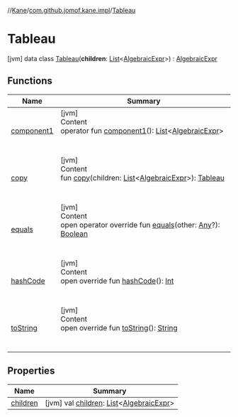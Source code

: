 //[Kane](../../index.md)/[com.github.jomof.kane.impl](../index.md)/[Tableau](index.md)



# Tableau  
 [jvm] data class [Tableau](index.md)(**children**: [List](https://kotlinlang.org/api/latest/jvm/stdlib/kotlin.collections/-list/index.html)<[AlgebraicExpr](../../com.github.jomof.kane/-algebraic-expr/index.md)>) : [AlgebraicExpr](../../com.github.jomof.kane/-algebraic-expr/index.md)   


## Functions  
  
|  Name|  Summary| 
|---|---|
| <a name="com.github.jomof.kane.impl/Tableau/component1/#/PointingToDeclaration/"></a>[component1](component1.md)| <a name="com.github.jomof.kane.impl/Tableau/component1/#/PointingToDeclaration/"></a>[jvm]  <br>Content  <br>operator fun [component1](component1.md)(): [List](https://kotlinlang.org/api/latest/jvm/stdlib/kotlin.collections/-list/index.html)<[AlgebraicExpr](../../com.github.jomof.kane/-algebraic-expr/index.md)>  <br><br><br>
| <a name="com.github.jomof.kane.impl/Tableau/copy/#kotlin.collections.List[com.github.jomof.kane.AlgebraicExpr]/PointingToDeclaration/"></a>[copy](copy.md)| <a name="com.github.jomof.kane.impl/Tableau/copy/#kotlin.collections.List[com.github.jomof.kane.AlgebraicExpr]/PointingToDeclaration/"></a>[jvm]  <br>Content  <br>fun [copy](copy.md)(children: [List](https://kotlinlang.org/api/latest/jvm/stdlib/kotlin.collections/-list/index.html)<[AlgebraicExpr](../../com.github.jomof.kane/-algebraic-expr/index.md)>): [Tableau](index.md)  <br><br><br>
| <a name="kotlin/Any/equals/#kotlin.Any?/PointingToDeclaration/"></a>[equals](../../com.github.jomof.kane.impl.visitor/-difference-visitor/index.md#%5Bkotlin%2FAny%2Fequals%2F%23kotlin.Any%3F%2FPointingToDeclaration%2F%5D%2FFunctions%2F-1221086991)| <a name="kotlin/Any/equals/#kotlin.Any?/PointingToDeclaration/"></a>[jvm]  <br>Content  <br>open operator override fun [equals](../../com.github.jomof.kane.impl.visitor/-difference-visitor/index.md#%5Bkotlin%2FAny%2Fequals%2F%23kotlin.Any%3F%2FPointingToDeclaration%2F%5D%2FFunctions%2F-1221086991)(other: [Any](https://kotlinlang.org/api/latest/jvm/stdlib/kotlin/-any/index.html)?): [Boolean](https://kotlinlang.org/api/latest/jvm/stdlib/kotlin/-boolean/index.html)  <br><br><br>
| <a name="kotlin/Any/hashCode/#/PointingToDeclaration/"></a>[hashCode](../../com.github.jomof.kane.impl.visitor/-difference-visitor/index.md#%5Bkotlin%2FAny%2FhashCode%2F%23%2FPointingToDeclaration%2F%5D%2FFunctions%2F-1221086991)| <a name="kotlin/Any/hashCode/#/PointingToDeclaration/"></a>[jvm]  <br>Content  <br>open override fun [hashCode](../../com.github.jomof.kane.impl.visitor/-difference-visitor/index.md#%5Bkotlin%2FAny%2FhashCode%2F%23%2FPointingToDeclaration%2F%5D%2FFunctions%2F-1221086991)(): [Int](https://kotlinlang.org/api/latest/jvm/stdlib/kotlin/-int/index.html)  <br><br><br>
| <a name="com.github.jomof.kane.impl/Tableau/toString/#/PointingToDeclaration/"></a>[toString](to-string.md)| <a name="com.github.jomof.kane.impl/Tableau/toString/#/PointingToDeclaration/"></a>[jvm]  <br>Content  <br>open override fun [toString](to-string.md)(): [String](https://kotlinlang.org/api/latest/jvm/stdlib/kotlin/-string/index.html)  <br><br><br>


## Properties  
  
|  Name|  Summary| 
|---|---|
| <a name="com.github.jomof.kane.impl/Tableau/children/#/PointingToDeclaration/"></a>[children](children.md)| <a name="com.github.jomof.kane.impl/Tableau/children/#/PointingToDeclaration/"></a> [jvm] val [children](children.md): [List](https://kotlinlang.org/api/latest/jvm/stdlib/kotlin.collections/-list/index.html)<[AlgebraicExpr](../../com.github.jomof.kane/-algebraic-expr/index.md)>   <br>

